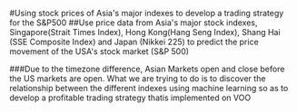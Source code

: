 #Using stock prices of Asia's major indexes to develop a trading strategy for the S&P500 
##Use price data from Asia's major stock indexes, Singapore(Strait Times Index), Hong Kong(Hang Seng Index), Shang Hai (SSE Composite Index) and Japan (Nikkei 225) to predict the price movement of the USA's stock market (S&P 500)

###Due to the timezone difference, Asian Markets open and close before the US markets are open. What we are trying to do is to discover the relationship between the different indexes using machine learning so as to develop a profitable trading strategy thatis implemented on VOO

